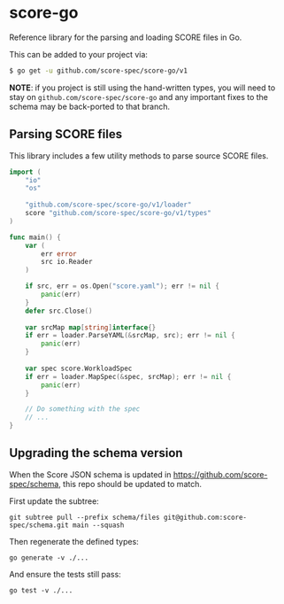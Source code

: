# score-go

Reference library for the parsing and loading SCORE files in Go.

This can be added to your project via:

```sh
$ go get -u github.com/score-spec/score-go/v1
```

**NOTE**: if you project is still using the hand-written types, you will need to stay on `github.com/score-spec/score-go`
and any important fixes to the schema may be back-ported to that branch.

## Parsing SCORE files

This library includes a few utility methods to parse source SCORE files.

```go
import (
    "io"
    "os"
    
    "github.com/score-spec/score-go/v1/loader"
    score "github.com/score-spec/score-go/v1/types"
)

func main() {
    var (
        err error
        src io.Reader
    )

    if src, err = os.Open("score.yaml"); err != nil {
        panic(err)
    }
	defer src.Close()
    
    var srcMap map[string]interface{}
    if err = loader.ParseYAML(&srcMap, src); err != nil {
        panic(err)
    }
    
    var spec score.WorkloadSpec
    if err = loader.MapSpec(&spec, srcMap); err != nil {
        panic(err)
    }

    // Do something with the spec
    // ...
}

```

## Upgrading the schema version

When the Score JSON schema is updated in https://github.com/score-spec/schema, this repo should be updated to match.

First update the subtree:

```
git subtree pull --prefix schema/files git@github.com:score-spec/schema.git main --squash
```

Then regenerate the defined types:

```
go generate -v ./...
```

And ensure the tests still pass:

```
go test -v ./...
```
